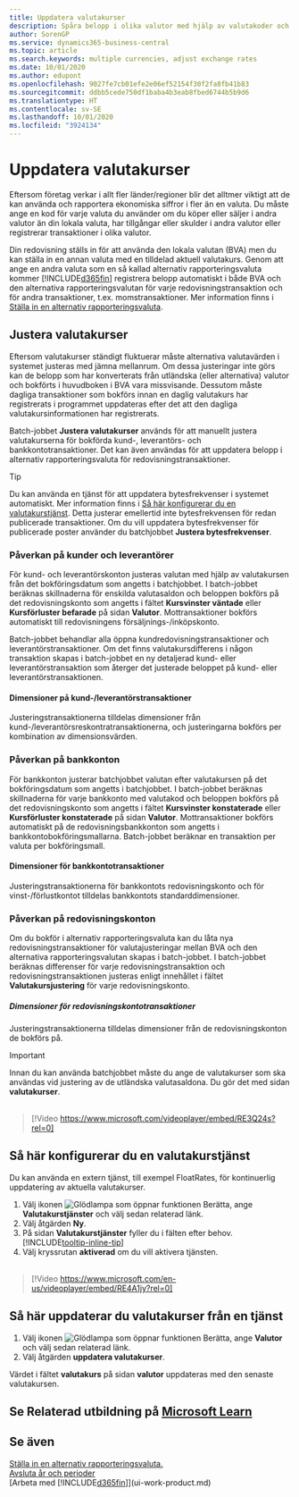 ```yaml
---
title: Uppdatera valutakurser
description: Spåra belopp i olika valutor med hjälp av valutakoder och låt Business Central hjälpa dig att justera valutakurser för bokförda transaktioner till en extern tjänst.
author: SorenGP
ms.service: dynamics365-business-central
ms.topic: article
ms.search.keywords: multiple currencies, adjust exchange rates
ms.date: 10/01/2020
ms.author: edupont
ms.openlocfilehash: 9027fe7cb01efe2e06ef52154f30f2fa8fb41b83
ms.sourcegitcommit: ddbb5cede750df1baba4b3eab8fbed6744b5b9d6
ms.translationtype: HT
ms.contentlocale: sv-SE
ms.lasthandoff: 10/01/2020
ms.locfileid: "3924134"
---
```

# <a name="update-currency-exchange-rates"></a>Uppdatera valutakurser

Eftersom företag verkar i allt fler länder/regioner blir det alltmer viktigt att de kan använda och rapportera ekonomiska siffror i fler än en valuta. Du måste ange en kod för varje valuta du använder om du köper eller säljer i andra valutor än din lokala valuta, har tillgångar eller skulder i andra valutor eller registrerar transaktioner i olika valutor.

Din redovisning ställs in för att använda den lokala valutan (BVA) men du kan ställa in en annan valuta med en tilldelad aktuell valutakurs. Genom att ange en andra valuta som en så kallad alternativ rapporteringsvaluta kommer [!INCLUDE[d365fin](includes/d365fin_md.md)] registrera belopp automatiskt i både BVA och den alternativa rapporteringsvalutan för varje redovisningstransaktion och för andra transaktioner, t.ex. momstransaktioner. Mer information finns i [Ställa in en alternativ rapporteringsvaluta](finance-how-setup-additional-currencies.md).

## <a name="adjusting-exchange-rates"></a>Justera valutakurser

Eftersom valutakurser ständigt fluktuerar måste alternativa valutavärden i systemet justeras med jämna mellanrum. Om dessa justeringar inte görs kan de belopp som har konverterats från utländska (eller alternativa) valutor och bokförts i huvudboken i BVA vara missvisande. Dessutom måste dagliga transaktioner som bokförs innan en daglig valutakurs har registrerats i programmet uppdateras efter det att den dagliga valutakursinformationen har registrerats.

Batch-jobbet **Justera valutakurser** används för att manuellt justera valutakurserna för bokförda kund-, leverantörs- och bankkontotransaktioner. Det kan även användas för att uppdatera belopp i alternativ rapporteringsvaluta för redovisningstransaktioner.  

> [!TIP]
> Du kan använda en tjänst för att uppdatera bytesfrekvenser i systemet automatiskt. Mer information finns i [Så här konfigurerar du en valutakurstjänst](finance-how-update-currencies.md#to-set-up-a-currency-exchange-rate-service). Detta justerar emellertid inte bytesfrekvensen för redan publicerade transaktioner. Om du vill uppdatera bytesfrekvenser för publicerade poster använder du batchjobbet **Justera bytesfrekvenser**.

### <a name="effect-on-customers-and-vendors"></a>Påverkan på kunder och leverantörer

För kund- och leverantörskonton justeras valutan med hjälp av valutakursen från det bokföringsdatum som angetts i batchjobbet. I batch-jobbet beräknas skillnaderna för enskilda valutasaldon och beloppen bokförs på det redovisningskonto som angetts i fältet **Kursvinster väntade** eller **Kursförluster befarade** på sidan **Valutor**. Mottransaktioner bokförs automatiskt till redovisningens försäljnings-/inköpskonto.

Batch-jobbet behandlar alla öppna kundredovisningstransaktioner och leverantörstransaktioner. Om det finns valutakursdifferens i någon transaktion skapas i batch-jobbet en ny detaljerad kund- eller leverantörstransaktion som återger det justerade beloppet på kund- eller leverantörstransaktionen.

#### <a name="dimensions-on-customer-and-vendor-ledger-entries"></a>Dimensioner på kund-/leverantörstransaktioner
Justeringstransaktionerna tilldelas dimensioner från kund-/leverantörsreskontratransaktionerna, och justeringarna bokförs per kombination av dimensionsvärden.

### <a name="effect-on-bank-accounts"></a>Påverkan på bankkonton
För bankkonton justerar batchjobbet valutan efter valutakursen på det bokföringsdatum som angetts i batchjobbet. I batch-jobbet beräknas skillnaderna för varje bankkonto med valutakod och beloppen bokförs på det redovisningskonto som angetts i fältet **Kursvinster konstaterade** eller **Kursförluster konstaterade** på sidan **Valutor**. Mottransaktioner bokförs automatiskt på de redovisningsbankkonton som angetts i bankkontobokföringsmallarna. Batch-jobbet beräknar en transaktion per valuta per bokföringsmall.

#### <a name="dimensions-on-bank-account-entries"></a>Dimensioner för bankkontotransaktioner
Justeringstransaktionerna för bankkontots redovisningskonto och för vinst-/förlustkontot tilldelas bankkontots standarddimensioner.

### <a name="effect-on-gl-accounts"></a>Påverkan på redovisningskonton
Om du bokför i alternativ rapporteringsvaluta kan du låta nya redovisningstransaktioner för valutajusteringar mellan BVA och den alternativa rapporteringsvalutan skapas i batch-jobbet. I batch-jobbet beräknas differenser för varje redovisningstransaktion och redovisningstransaktionen justeras enligt innehållet i fältet **Valutakursjustering** för varje redovisningskonto.

##### <a name="dimensions-on-gl-account-entries"></a>Dimensioner för redovisningskontotransaktioner
Justeringstransaktionerna tilldelas dimensioner från de redovisningskonton de bokförs på.

> [!Important]
> Innan du kan använda batchjobbet måste du ange de valutakurser som ska användas vid justering av de utländska valutasaldona. Du gör det med sidan **valutakurser**.<br><br>  

> [!Video https://www.microsoft.com/videoplayer/embed/RE3Q24s?rel=0]

## <a name="to-set-up-a-currency-exchange-rate-service"></a>Så här konfigurerar du en valutakurstjänst
Du kan använda en extern tjänst, till exempel FloatRates, för kontinuerlig uppdatering av aktuella valutakurser.

1. Välj ikonen ![Glödlampa som öppnar funktionen Berätta](media/ui-search/search_small.png "Berätta vad du vill göra"), ange **Valutakurstjänster** och välj sedan relaterad länk.
2. Välj åtgärden **Ny**.
3. På sidan **Valutakurstjänster** fyller du i fälten efter behov. [!INCLUDE[tooltip-inline-tip](includes/tooltip-inline-tip_md.md)]
4. Välj kryssrutan **aktiverad** om du vill aktivera tjänsten.
<br><br>  
  
> [!Video https://www.microsoft.com/en-us/videoplayer/embed/RE4A1jy?rel=0]

## <a name="to-update-currency-exchange-rates-through-a-service"></a>Så här uppdaterar du valutakurser från en tjänst
1. Välj ikonen ![Glödlampa som öppnar funktionen Berätta](media/ui-search/search_small.png "Berätta vad du vill göra"), ange **Valutor** och välj sedan relaterad länk.
2. Välj åtgärden **uppdatera valutakurser**.

Värdet i fältet **valutakurs** på sidan **valutor** uppdateras med den senaste valutakursen.

## <a name="see-related-training-at-microsoft-learn"></a>Se Relaterad utbildning på [Microsoft Learn](/learn/paths/use-multiple-currencies-dynamics-365-business-central/)

## <a name="see-also"></a>Se även
[Ställa in en alternativ rapporteringsvaluta.](finance-how-setup-additional-currencies.md)  
[Avsluta år och perioder](year-close-years-periods.md)  
[Arbeta med [!INCLUDE[d365fin](includes/d365fin_md.md)]](ui-work-product.md)
